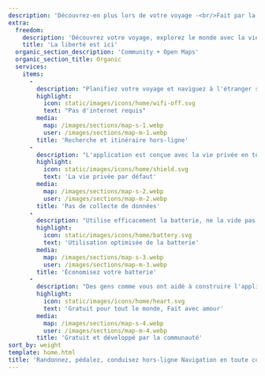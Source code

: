 ```yaml
---
description: 'Découvrez-en plus lors de votre voyage -<br/>Fait par la communauté'
extra:
  freedom:
    description: 'Découvrez votre voyage, explorez le monde avec la vie privée et la communauté en tête.'
    title: 'La liberté est ici'
  organic_section_description: 'Community + Open Maps'
  organic_section_title: Organic
  services:
    items:
      - 
        description: "Planifiez votre voyage et naviguez à l'étranger sans avoir besoin de données mobiles, et recherchez des chemins lors d'une randonnée lointaine."
        highlight:
          icon: static/images/icons/home/wifi-off.svg
          text: "Pas d'internet requis"
        media:
          map: /images/sections/map-s-1.webp
          user: /images/sections/map-m-1.webp
        title: 'Recherche et itinéraire hors-ligne'
      - 
        description: "L'application est conçue avec la vie privée en tête - elle n'identifie pas ses utilisateurs, ne vous piste pas et ne collecte pas d'informations."
        highlight:
          icon: static/images/icons/home/shield.svg
          text: 'La vie privée par défaut'
        media:
          map: /images/sections/map-s-2.webp
          user: /images/sections/map-m-2.webp
        title: 'Pas de collecte de données'
      - 
        description: "Utilise efficacement la batterie, ne la vide pas comme d'autres applications de navigation."
        highlight:
          icon: static/images/icons/home/battery.svg
          text: 'Utilisation optimisée de la batterie'
        media:
          map: /images/sections/map-s-3.webp
          user: /images/sections/map-m-3.webp
        title: 'Économisez votre batterie'
      - 
        description: "Des gens comme vous ont aidé à construire l'application en ajoutant des lieux sur <span class=\"text-icon\"><svg viewBox=\"0 0 19 19\"><use href=\"#icon-open-street-map\"></use></svg> [OpenStreetMap](https://openstreetmap.org)</span>, en donnant leur avis sur des fonctionnalités, et en contribuant au code sur Codeberg dans la communauté open source."
        highlight:
          icon: static/images/icons/home/heart.svg
          text: 'Gratuit pour tout le monde, Fait avec amour'
        media:
          map: /images/sections/map-s-4.webp
          user: /images/sections/map-m-4.webp
        title: 'Gratuit et développé par la communauté'
sort_by: weight
template: home.html
title: 'Randonnez, pédalez, conduisez hors-ligne Navigation en toute confidentialité'
---
```

